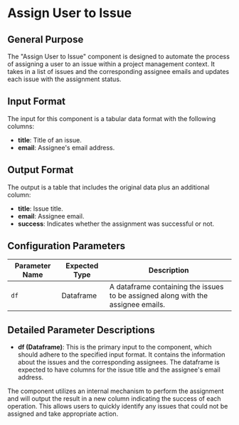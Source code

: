 # Assign User to Issue

## General Purpose
The "Assign User to Issue" component is designed to automate the process of assigning a user to an issue within a project management context. It takes in a list of issues and the corresponding assignee emails and updates each issue with the assignment status.

## Input Format
The input for this component is a tabular data format with the following columns:

- **title**: Title of an issue.
- **email**: Assignee's email address.

## Output Format
The output is a table that includes the original data plus an additional column:

- **title**: Issue title.
- **email**: Assignee email.
- **success**: Indicates whether the assignment was successful or not.

## Configuration Parameters

| Parameter Name | Expected Type | Description |
| -------------- | ------------- | ----------- |
| `df`           | Dataframe     | A dataframe containing the issues to be assigned along with the assignee emails. |

## Detailed Parameter Descriptions

- **df (Dataframe)**: This is the primary input to the component, which should adhere to the specified input format. It contains the information about the issues and the corresponding assignees. The dataframe is expected to have columns for the issue title and the assignee's email address.

The component utilizes an internal mechanism to perform the assignment and will output the result in a new column indicating the success of each operation. This allows users to quickly identify any issues that could not be assigned and take appropriate action.
